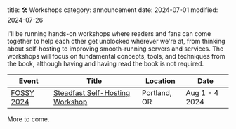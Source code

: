 title: 🛠️ Workshops
category: announcement
date: 2024-07-01
modified: 2024-07-26

I'll be running hands-on workshops where readers and fans can come together to help each other get unblocked wherever we're at, from thinking about self-hosting to improving smooth-running servers and services.
The workshops will focus on fundamental concepts, tools, and techniques from the book, although having and having read the book is not required.

| Event | Title | Location | Date |
|-------|-------|----------|------|
| [FOSSY 2024](https://2024.fossy.us) | [Steadfast Self-Hosting Workshop](https://2024.fossy.us/schedule/presentation/219/) | Portland, OR | Aug 1 - 4 2024 |

More to come.
